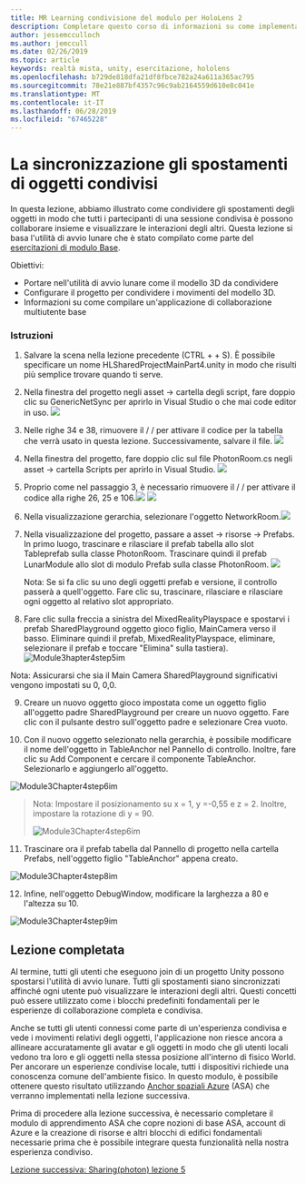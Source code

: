 ```yaml
---
title: MR Learning condivisione del modulo per HoloLens 2
description: Completare questo corso di informazioni su come implementare esperienze condivise con più utenti all'interno di un'applicazione 2 HoloLens.
author: jessemcculloch
ms.author: jemccull
ms.date: 02/26/2019
ms.topic: article
keywords: realtà mista, unity, esercitazione, hololens
ms.openlocfilehash: b729de818dfa21df8fbce782a24a611a365ac795
ms.sourcegitcommit: 78e21e887bf4357c96c9ab2164559d610e8c041e
ms.translationtype: MT
ms.contentlocale: it-IT
ms.lasthandoff: 06/28/2019
ms.locfileid: "67465228"
---
```

# <a name="synchronizing-shared-object-movements"></a>La sincronizzazione gli spostamenti di oggetti condivisi

In questa lezione, abbiamo illustrato come condividere gli spostamenti degli oggetti in modo che tutti i partecipanti di una sessione condivisa è possono collaborare insieme e visualizzare le interazioni degli altri. Questa lezione si basa l'utilità di avvio lunare che è stato compilato come parte del [esercitazioni di modulo Base](mrlearning-base.md).

Obiettivi:

- Portare nell'utilità di avvio lunare come il modello 3D da condividere
- Configurare il progetto per condividere i movimenti del modello 3D.
- Informazioni su come compilare un'applicazione di collaborazione multiutente base

### <a name="instructions"></a>Istruzioni


1. Salvare la scena nella lezione precedente (CTRL + + S). È possibile specificare un nome HLSharedProjectMainPart4.unity in modo che risulti più semplice trovare quando ti serve.

2. Nella finestra del progetto negli asset -> cartella degli script, fare doppio clic su GenericNetSync per aprirlo in Visual Studio o che mai code editor in uso.  ![](images/module3chapter4updatestep2.png)

3. Nelle righe 34 e 38, rimuovere il / / per attivare il codice per la tabella che verrà usato in questa lezione. Successivamente, salvare il file. ![](images/module3chapter4updatestep3.png)

4. Nella finestra del progetto, fare doppio clic sul file PhotonRoom.cs negli asset -> cartella Scripts per aprirlo in Visual Studio. ![](images/module3chapter4updatestep4.png)

5. Proprio come nel passaggio 3, è necessario rimuovere il / / per attivare il codice alla righe 26, 25 e 106.![](images/module3chapter4updatestep5a.png) ![](images/module3chapter4updatestep5b.png)

6. Nella visualizzazione gerarchia, selezionare l'oggetto NetworkRoom.![](images/module3chapter4updatestep6.png)

7. Nella visualizzazione del progetto, passare a asset -> risorse -> Prefabs. In primo luogo, trascinare e rilasciare il prefab tabella allo slot Tableprefab sulla classe PhotonRoom. Trascinare quindi il prefab LunarModule allo slot di modulo Prefab sulla classe PhotonRoom. ![](images/module3chapter4updatestep7.png)

   Nota: Se si fa clic su uno degli oggetti prefab e versione, il controllo passerà a quell'oggetto. Fare clic su, trascinare, rilasciare e rilasciare ogni oggetto al relativo slot appropriato.



8. Fare clic sulla freccia a sinistra del MixedRealityPlayspace e spostarvi i prefab SharedPlayground oggetto gioco figlio, MainCamera verso il basso. Eliminare quindi il prefab, MixedRealityPlayspace, eliminare, selezionare il prefab e toccare "Elimina" sulla tastiera).
![Module3hapter4step5im](images/module3chapter4step5im.PNG)

Nota:  Assicurarsi che sia il Main Camera SharedPlayground significativi vengono impostati su 0, 0,0.

9. Creare un nuovo oggetto gioco impostata come un oggetto figlio all'oggetto padre SharedPlayground per creare un nuovo oggetto. Fare clic con il pulsante destro sull'oggetto padre e selezionare Crea vuoto. 

10. Con il nuovo oggetto selezionato nella gerarchia, è possibile modificare il nome dell'oggetto in TableAnchor nel Pannello di controllo. Inoltre, fare clic su Add Component e cercare il componente TableAnchor. Selezionarlo e aggiungerlo all'oggetto. 

![Module3Chapter4step6im](images/module3chapter4step7im.PNG)

> Nota: Impostare il posizionamento su x = 1, y =-0,55 e z = 2. Inoltre, impostare la rotazione di y = 90. 
>
> ![Module3Chapter4step6im](images/module3chapter4noteim.PNG)

11. Trascinare ora il prefab tabella dal Pannello di progetto nella cartella Prefabs, nell'oggetto figlio "TableAnchor" appena creato.

![Module3Chapter4step8im](images/module3chapter4step8im.PNG)



12. Infine, nell'oggetto DebugWindow, modificare la larghezza a 80 e l'altezza su 10.

![Module3Chapter4step9im](images/module3chapter4step11im.PNG)




## <a name="congratulations"></a>Lezione completata


Al termine, tutti gli utenti che eseguono join di un progetto Unity possono spostarsi l'utilità di avvio lunare. Tutti gli spostamenti siano sincronizzati affinché ogni utente può visualizzare le interazioni degli altri. Questi concetti può essere utilizzato come i blocchi predefiniti fondamentali per le esperienze di collaborazione completa e condivisa. 

Anche se tutti gli utenti connessi come parte di un'esperienza condivisa e vede i movimenti relativi degli oggetti, l'applicazione non riesce ancora a allineare accuratamente gli avatar e gli oggetti in modo che gli utenti locali vedono tra loro e gli oggetti nella stessa posizione all'interno di fisico World. Per ancorare un esperienze condivise locale, tutti i dispositivi richiede una conoscenza comune dell'ambiente fisico. In questo modulo, è possibile ottenere questo risultato utilizzando [Anchor spaziali Azure](<https://azure.microsoft.com/en-us/services/spatial-anchors/>) (ASA) che verranno implementati nella lezione successiva.

Prima di procedere alla lezione successiva, è necessario completare il modulo di apprendimento ASA che copre nozioni di base ASA, account di Azure e la creazione di risorse e altri blocchi di edifici fondamentali necessarie prima che è possibile integrare questa funzionalità nella nostra esperienza condiviso.

[Lezione successiva: Sharing(photon) lezione 5](mrlearning-sharing(photon)-ch5.md)

